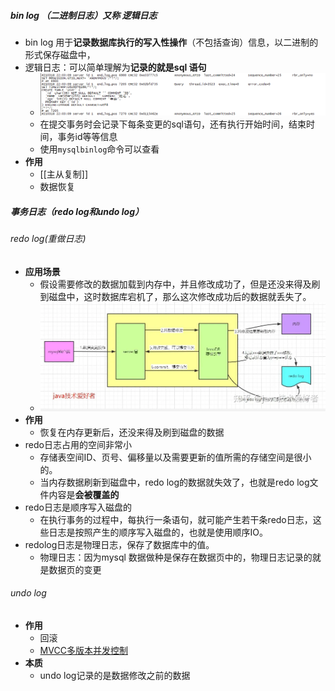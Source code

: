 ##### bin log （二进制日志）又称 逻辑日志
- bin log 用于**记录数据库执行的写入性操作**（不包括查询）信息，以二进制的形式保存磁盘中，
- 逻辑日志：可以简单理解为**记录的就是sql 语句**
	- ![](attachments/Pasted%20image%2020230101214546.png)
	- 在提交事务时会记录下每条变更的sql语句，还有执行开始时间，结束时间，事务id等等信息
	- 使用`mysqlbinlog`命令可以查看
- **作用**
	- [[主从复制]]
	- 数据恢复
##### 事务日志（redo log和undo log）
###### redo log(重做日志)
- **应用场景**
	- 假设需要修改的数据加载到内存中，并且修改成功了，但是还没来得及刷到磁盘中，这时数据库宕机了，那么这次修改成功后的数据就丢失了。
	- ![](attachments/Pasted%20image%2020230101214827.png)
- **作用**
	- 恢复在内存更新后，还没来得及刷到磁盘的数据
- redo日志占用的空间非常小
	- 存储表空间ID、页号、偏移量以及需要更新的值所需的存储空间是很小的。
	- 当内存数据刷新到磁盘中，redo log的数据就失效了，也就是redo log文件内容是**会被覆盖的**
- redo日志是顺序写入磁盘的
	-  在执行事务的过程中，每执行一条语句，就可能产生若干条redo日志，这些日志是按照产生的顺序写入磁盘的，也就是使用顺序IO。
- redolog日志是物理日志，保存了数据库中的值。
	- 物理日志：因为mysql 数据做种是保存在数据页中的，物理日志记录的就是数据页的变更
###### undo log
- **作用**
	- 回滚
	- [MVCC多版本并发控制](MVCC多版本并发控制.md)
- **本质**
	- undo log记录的是数据修改之前的数据